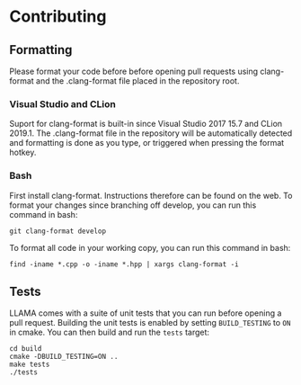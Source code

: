 # Contributing

## Formatting

Please format your code before before opening pull requests using clang-format and the .clang-format file placed in the repository root.

### Visual Studio and CLion
Suport for clang-format is built-in since Visual Studio 2017 15.7 and CLion 2019.1.
The .clang-format file in the repository will be automatically detected and formatting is done as you type, or triggered when pressing the format hotkey.

### Bash
First install clang-format. Instructions therefore can be found on the web.
To format your changes since branching off develop, you can run this command in bash:
```
git clang-format develop
```
To format all code in your working copy, you can run this command in bash:
```
find -iname *.cpp -o -iname *.hpp | xargs clang-format -i
```

## Tests

LLAMA comes with a suite of unit tests that you can run before opening a pull request.
Building the unit tests is enabled by setting `BUILD_TESTING` to `ON` in cmake.
You can then build and run the `tests` target:

```
cd build
cmake -DBUILD_TESTING=ON ..
make tests
./tests
```

